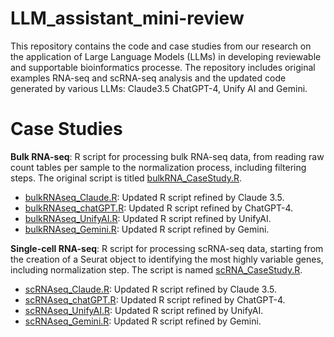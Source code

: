 # LLM_assistant_mini-review

This repository contains the code and case studies from our research on the application of Large Language Models (LLMs) in developing reviewable and supportable bioinformatics processe. The repository includes original examples RNA-seq and scRNA-seq analysis and the updated code generated by various LLMs: Claude3.5 ChatGPT-4, Unify AI and Gemini.

# Case Studies

**Bulk RNA-seq**: R script for processing bulk RNA-seq data, from reading raw count tables per sample to the normalization process, including filtering steps. The original script is titled [bulkRNA_CaseStudy.R](https://github.com/TranslationalBioinformaticsUnit/LLM_assistant_mini-review/blob/main/bulkRNAseq/bulkRNA_CaseStudy.R).
* [bulkRNAseq_Claude.R](https://github.com/TranslationalBioinformaticsUnit/LLM_assistant_mini-review/blob/main/bulkRNAseq/bulkRNA_Claude.R): Updated R script refined by Claude 3.5.
* [bulkRNAseq_chatGPT.R](https://github.com/TranslationalBioinformaticsUnit/LLM_assistant_mini-review/blob/main/bulkRNAseq/bulkRNA_chatGPT.R): Updated R script refined by ChatGPT-4.
* [bulkRNAseq_UnifyAI.R](https://github.com/TranslationalBioinformaticsUnit/LLM_assistant_mini-review/blob/main/bulkRNAseq/bulkRNA_UnifyAI.R): Updated R script refined by UnifyAI.
* [bulkRNAseq_Gemini.R](https://github.com/TranslationalBioinformaticsUnit/LLM_assistant_mini-review/blob/main/bulkRNAseq/bulkRNA_Gemini.R): Updated R script refined by Gemini.

**Single-cell RNA-seq**: R script for processing scRNA-seq data, starting from the creation of a Seurat object to identifying the most highly variable genes, including normalization step. The script is named [scRNA_CaseStudy.R](https://github.com/TranslationalBioinformaticsUnit/LLM_assistant_mini-review/blob/main/scRNAseq/scRNA_CaseStudy.R).
* [scRNAseq_Claude.R](https://github.com/TranslationalBioinformaticsUnit/LLM_assistant_mini-review/blob/main/scRNAseq/scRNA_Claude.R): Updated R script refined by Claude 3.5.
* [scRNAseq_chatGPT.R](https://github.com/TranslationalBioinformaticsUnit/LLM_assistant_mini-review/blob/main/scRNAseq/scRNA_chatGPT.R): Updated R script refined by ChatGPT-4.
* [scRNAseq_UnifyAI.R](https://github.com/TranslationalBioinformaticsUnit/LLM_assistant_mini-review/blob/main/scRNAseq/scRNA_UnifyAI.R): Updated R script refined by UnifyAI.
* [scRNAseq_Gemini.R](https://github.com/TranslationalBioinformaticsUnit/LLM_assistant_mini-review/blob/main/scRNAseq/scRNA_Gemini.R): Updated R script refined by Gemini.
